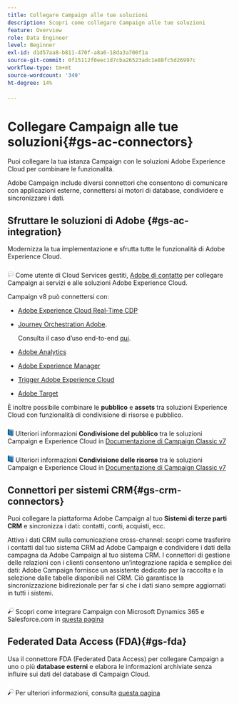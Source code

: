 ```yaml
---
title: Collegare Campaign alle tue soluzioni
description: Scopri come collegare Campaign alle tue soluzioni
feature: Overview
role: Data Engineer
level: Beginner
exl-id: d1d57aa8-b811-470f-a8a6-18da3a700f1a
source-git-commit: 0f15112f0eec1d7cba26523adc1e88fc5d26997c
workflow-type: tm+mt
source-wordcount: '349'
ht-degree: 14%

---
```


# Collegare Campaign alle tue soluzioni{#gs-ac-connectors}

Puoi collegare la tua istanza Campaign con le soluzioni Adobe Experience Cloud per combinare le funzionalità.

Adobe Campaign include diversi connettori che consentono di comunicare con applicazioni esterne, connettersi ai motori di database, condividere e sincronizzare i dati.

## Sfruttare le soluzioni di Adobe {#gs-ac-integration}

Modernizza la tua implementazione e sfrutta tutte le funzionalità di Adobe Experience Cloud.

![](../assets/do-not-localize/speech.png)  Come utente di Cloud Services gestiti, [Adobe di contatto](../start/campaign-faq.md#support) per collegare Campaign ai servizi e alle soluzioni Adobe Experience Cloud.

Campaign v8 può connettersi con:


* [Adobe Experience Cloud Real-Time CDP](../connect/ac-rtcdp.md)
* [Journey Orchestration Adobe](https://experienceleague.adobe.com/docs/journeys/using/action-journeys/acc-action.html?lang=en).

   Consulta il caso d’uso end-to-end [qui](https://experienceleague.adobe.com/docs/journeys/using/use-cases-journeys/campaign-classic-use-case.html?lang=it).

* [Adobe Analytics](../connect/ac-aa.md)
* [Adobe Experience Manager](../connect/ac-aem.md)
* [Trigger Adobe Experience Cloud](../connect/ac-triggers.md)
* [Adobe Target](../connect/ac-at.md)

È inoltre possibile combinare le **pubblico** e **assets** tra soluzioni Experience Cloud con funzionalità di condivisione di risorse e pubblico.

![](../assets/do-not-localize/book.png) Ulteriori informazioni **Condivisione del pubblico** tra le soluzioni Campaign e Experience Cloud in [Documentazione di Campaign Classic v7](https://experienceleague.adobe.com/docs/campaign-classic/using/integrating-with-adobe-experience-cloud/audience-sharing/sharing-audiences-with-adobe-experience-cloud.html?lang=en#integrating-with-adobe-experience-cloud)

![](../assets/do-not-localize/book.png) Ulteriori informazioni **Condivisione delle risorse** tra le soluzioni Campaign e Experience Cloud in [Documentazione di Campaign Classic v7](https://experienceleague.adobe.com/docs/campaign-classic/using/integrating-with-adobe-experience-cloud/asset-sharing/sharing-assets-with-adobe-experience-cloud.html?lang=en#integrating-with-adobe-experience-cloud)

## Connettori per sistemi CRM{#gs-crm-connectors}

Puoi collegare la piattaforma Adobe Campaign al tuo **Sistemi di terze parti CRM** e sincronizza i dati: contatti, conti, acquisti, ecc.

Attiva i dati CRM sulla comunicazione cross-channel: scopri come trasferire i contatti dal tuo sistema CRM ad Adobe Campaign e condividere i dati della campagna da Adobe Campaign al tuo sistema CRM.
I connettori di gestione delle relazioni con i clienti consentono un’integrazione rapida e semplice dei dati: Adobe Campaign fornisce un assistente dedicato per la raccolta e la selezione dalle tabelle disponibili nel CRM. Ciò garantisce la sincronizzazione bidirezionale per far sì che i dati siano sempre aggiornati in tutti i sistemi.

![](../assets/do-not-localize/glass.png) Scopri come integrare Campaign con Microsoft Dynamics 365 e Salesforce.com in [questa pagina](crm.md)

## Federated Data Access (FDA){#gs-fda}

Usa il connettore FDA (Federated Data Access) per collegare Campaign a uno o più **database esterni** e elabora le informazioni archiviate senza influire sui dati del database di Campaign Cloud.

![](../assets/do-not-localize/glass.png) Per ulteriori informazioni, consulta [questa pagina](fda.md)


<!--
## Integrate with social media

Use the **Managing social networks (Social Marketing)** option to interact with customers and prospects via Twitter.

* Send messages on Twitter: Adobe Campaign lets you post messages directly to your twitter account. You can also send direct messages to all your followers.
* Collect new contacts: Adobe Campaign can automatically recovers the profile data, which enables you to carry out targeting campaigns and, when possible, to implement cross-channel strategies.

![](../assets/do-not-localize/glass.png) Learn how to set up and use Campaign Social Marketing in [this page](../connect/ac-tw.md).

![](../assets/do-not-localize/glass.png) Learn how to create Twitter posts and send direct messages to your followers in [this page](../send/twitter.md).
-->